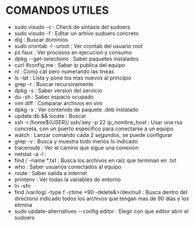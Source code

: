 # COMANDOS UTILES

- sudo visudo -c : Check de sintaxis del sudoers
- sudo visudo -f : Editar un arhivo sudoers concreto
- dig : Buscar dominios
- sudo crontab -l -uroot : Ver crontab del usuario root
- ps faux : Ver procesos en ejecucion y consumo
- dpkg --get-selections : Saber paquetes instalados
- curl ifconfig.me : Saber ip publica del equipo
- nl : Como cat pero numerando las lineas
- ls -lat : Lista y pone los mas nuevos al principio
- grep -r : Buscar recursivamente
- dpkg -s : Saber version del servicio
- du -sh : Saber espacio ocupado
- vim diff : Comparar archivos en vim
- dpkg -x : Ver contenido de paquete .deb instalado
- update db && locate : Buscar
- ssh -i /home${USER}/.ssh/.key -p 22 ip_nombre_host : Usar una rsa concreta, con un puerto especifico para conectarse a un equipo
- watch : Lanzar comando cada 2 segundos, se puede configurar
- grep -v : Busca y muestra todo menos lo indicado
- traceroute : Ver el camino que sigue una conexion
- netstat -a -l :
- find / -name *.txt : Busca los archivos en raiz que terminan en .txt
- who : Saber usuarios conectados al equipo
- route : Saber salida a internet
- printenv : Ver todas la variables de entorno
- ln -sfn
- find /var/log/ -type f -ctime +90 -delete&>/dev/null : Busca dentro del directorio indicado todos los archivos que tengan mas de 90 dias y los elimina
- sudo update-alternatives --config editor : Elegir con que editor abrir el sudoers


